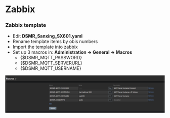 # Zabbix

### Zabbix template

* Edit **DSMR_Sanxing_SX601.yaml**
* Rename template items by obis numbers
* Import the template into zabbix
* Set up 3 macros in: **Administration -> General -> Macros**
	* {$DSMR_MQTT_PASSWORD}
	* {$DSMR_MQTT_SERVERURL}
	* {$DSMR_MQTT_USERNAME}

![Zabbix Macros](zabbixMacros1.png)